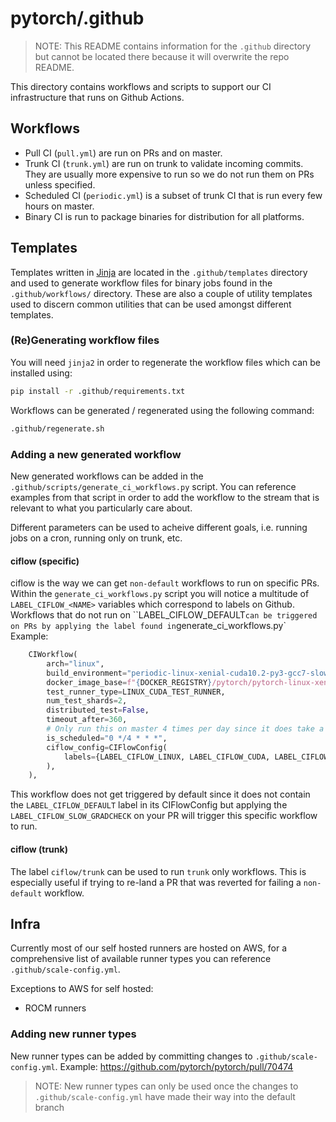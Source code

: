 # pytorch/.github

> NOTE: This README contains information for the `.github` directory but cannot be located there because it will overwrite the
repo README.

This directory contains workflows and scripts to support our CI infrastructure that runs on Github Actions.

## Workflows

- Pull CI (`pull.yml`) are run on PRs and on master.
- Trunk CI (`trunk.yml`) are run on trunk to validate incoming commits. They are usually more expensive to run so we do not run them on PRs unless specified.
- Scheduled CI (`periodic.yml`) is a subset of trunk CI that is run every few hours on master.
- Binary CI is run to package binaries for distribution for all platforms.

## Templates

Templates written in [Jinja](https://jinja.palletsprojects.com/en/3.0.x/) are located in the `.github/templates` directory
and used to generate workflow files for binary jobs found in the `.github/workflows/` directory. These are also a
couple of utility templates used to discern common utilities that can be used amongst different templates.

### (Re)Generating workflow files

You will need `jinja2` in order to regenerate the workflow files which can be installed using:
```bash
pip install -r .github/requirements.txt
```

Workflows can be generated / regenerated using the following command:
```bash
.github/regenerate.sh
```

### Adding a new generated workflow

New generated workflows can be added in the `.github/scripts/generate_ci_workflows.py` script. You can reference
examples from that script in order to add the workflow to the stream that is relevant to what you particularly
care about.

Different parameters can be used to acheive different goals, i.e. running jobs on a cron, running only on trunk, etc.

#### ciflow (specific)

ciflow is the way we can get `non-default` workflows to run on specific PRs. Within the `generate_ci_workflows.py` script
you will notice a multitude of `LABEL_CIFLOW_<NAME>` variables which correspond to labels on Github. Workflows that
do not run on ``LABEL_CIFLOW_DEFAULT` can be triggered on PRs by applying the label found in `generate_ci_workflows.py`
Example:
```python
    CIWorkflow(
        arch="linux",
        build_environment="periodic-linux-xenial-cuda10.2-py3-gcc7-slow-gradcheck",
        docker_image_base=f"{DOCKER_REGISTRY}/pytorch/pytorch-linux-xenial-cuda10.2-cudnn7-py3-gcc7",
        test_runner_type=LINUX_CUDA_TEST_RUNNER,
        num_test_shards=2,
        distributed_test=False,
        timeout_after=360,
        # Only run this on master 4 times per day since it does take a while
        is_scheduled="0 */4 * * *",
        ciflow_config=CIFlowConfig(
            labels={LABEL_CIFLOW_LINUX, LABEL_CIFLOW_CUDA, LABEL_CIFLOW_SLOW_GRADCHECK, LABEL_CIFLOW_SLOW, LABEL_CIFLOW_SCHEDULED},
        ),
    ),
```

This workflow does not get triggered by default since it does not contain the `LABEL_CIFLOW_DEFAULT` label in its CIFlowConfig but applying
the `LABEL_CIFLOW_SLOW_GRADCHECK` on your PR will trigger this specific workflow to run.

#### ciflow (trunk)

The label `ciflow/trunk` can be used to run `trunk` only workflows. This is especially useful if trying to re-land a PR that was
reverted for failing a `non-default` workflow.

## Infra

Currently most of our self hosted runners are hosted on AWS, for a comprehensive list of available runner types you
can reference `.github/scale-config.yml`.

Exceptions to AWS for self hosted:
* ROCM runners

### Adding new runner types

New runner types can be added by committing changes to `.github/scale-config.yml`. Example: https://github.com/pytorch/pytorch/pull/70474

> NOTE: New runner types can only be used once the changes to `.github/scale-config.yml` have made their way into the default branch
